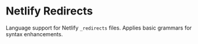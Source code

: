 # Netlify Redirects

Language support for Netlify `_redirects` files. Applies basic grammars for syntax enhancements.
